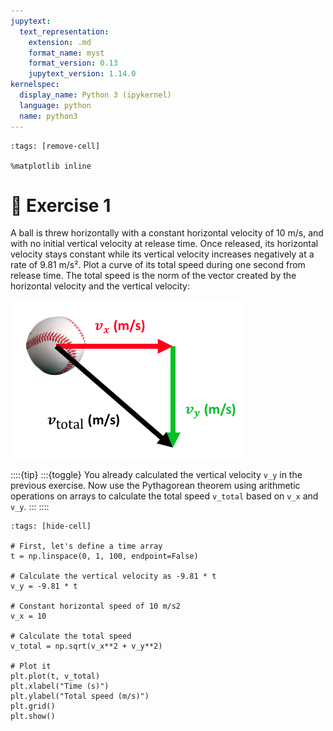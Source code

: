 ```yaml
---
jupytext:
  text_representation:
    extension: .md
    format_name: myst
    format_version: 0.13
    jupytext_version: 1.14.0
kernelspec:
  display_name: Python 3 (ipykernel)
  language: python
  name: python3
---
```


```{code-cell} ipython3
:tags: [remove-cell]

%matplotlib inline
```

# 💪 Exercise 1

A ball is threw horizontally with a constant horizontal velocity of 10 m/s, and with no initial vertical velocity at release time. Once released, its horizontal velocity stays constant while its vertical velocity increases negatively at a rate of 9.81 m/s². Plot a curve of its total speed during one second from release time. The total speed is the norm of the vector created by the horizontal velocity and the vertical velocity:

![Exercise 2 -height:short](_static/images/ball_total_speed.png)

::::{tip}
:::{toggle}
You already calculated the vertical velocity `v_y` in the previous exercise. Now use the Pythagorean theorem using arithmetic operations on arrays to calculate the total speed `v_total` based on `v_x` and `v_y`.
:::
::::

```{code-cell} ipython3
:tags: [hide-cell]

# First, let's define a time array
t = np.linspace(0, 1, 100, endpoint=False)

# Calculate the vertical velocity as -9.81 * t
v_y = -9.81 * t

# Constant horizontal speed of 10 m/s2
v_x = 10

# Calculate the total speed
v_total = np.sqrt(v_x**2 + v_y**2)

# Plot it
plt.plot(t, v_total)
plt.xlabel("Time (s)")
plt.ylabel("Total speed (m/s)")
plt.grid()
plt.show()
```
